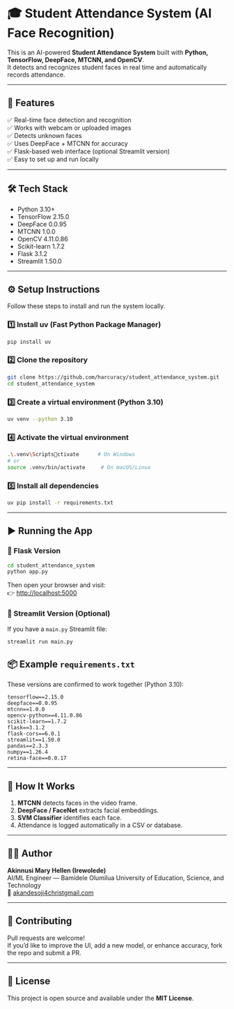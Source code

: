 # 🎓 Student Attendance System (AI Face Recognition)

This is an AI-powered **Student Attendance System** built with **Python, TensorFlow, DeepFace, MTCNN, and OpenCV**.  
It detects and recognizes student faces in real time and automatically records attendance.

---

## 🚀 Features

✅ Real-time face detection and recognition  
✅ Works with webcam or uploaded images  
✅ Detects unknown faces  
✅ Uses DeepFace + MTCNN for accuracy  
✅ Flask-based web interface (optional Streamlit version)  
✅ Easy to set up and run locally  

---

## 🛠️ Tech Stack

- Python 3.10+
- TensorFlow 2.15.0  
- DeepFace 0.0.95  
- MTCNN 1.0.0  
- OpenCV 4.11.0.86  
- Scikit-learn 1.7.2  
- Flask 3.1.2  
- Streamlit 1.50.0  

---

## ⚙️ Setup Instructions

Follow these steps to install and run the system locally.

### 1️⃣ Install uv (Fast Python Package Manager)

```bash
pip install uv
```

### 2️⃣ Clone the repository

```bash
git clone https://github.com/harcuracy/student_attendance_system.git
cd student_attendance_system
```

### 3️⃣ Create a virtual environment (Python 3.10)

```bash
uv venv --python 3.10
```

### 4️⃣ Activate the virtual environment

```bash
.\.venv\Scriptsctivate      # On Windows
# or
source .venv/bin/activate     # On macOS/Linux
```

### 5️⃣ Install all dependencies

```bash
uv pip install -r requirements.txt
```

---

## ▶️ Running the App

### 🔹 Flask Version

```bash
cd student_attendance_system
python app.py
```

Then open your browser and visit:  
👉 [http://localhost:5000](http://localhost:5000)

### 🔹 Streamlit Version (Optional)

If you have a `main.py` Streamlit file:

```bash
streamlit run main.py
```




## 📦 Example `requirements.txt`

These versions are confirmed to work together (Python 3.10):

```
tensorflow==2.15.0
deepface==0.0.95
mtcnn==1.0.0
opencv-python==4.11.0.86
scikit-learn==1.7.2
flask==3.1.2
flask-cors==6.0.1
streamlit==1.50.0
pandas==2.3.3
numpy==1.26.4
retina-face==0.0.17
```

---

## 🧠 How It Works

1. **MTCNN** detects faces in the video frame.  
2. **DeepFace / FaceNet** extracts facial embeddings.  
3. **SVM Classifier** identifies each face.  
4. Attendance is logged automatically in a CSV or database.  

---

## 👩‍💻 Author

**Akinnusi Mary Hellen (Irewolede)**  
AI/ML Engineer — Bamidele Olumilua University of Education, Science, and Technology  
📧 [akandesoji4christgmail.com](mailto:akandesoji4christ@gmail.com)

---

## 🤝 Contributing

Pull requests are welcome!  
If you’d like to improve the UI, add a new model, or enhance accuracy, fork the repo and submit a PR.

---

## 🪪 License

This project is open source and available under the **MIT License**.
